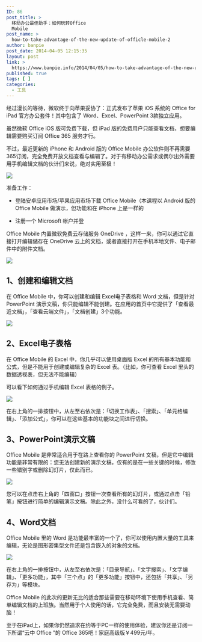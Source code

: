 ```yaml
---
ID: 86
post_title: >
  移动办公最佳助手：如何玩转Office
  Mobile
post_name: >
  how-to-take-advantage-of-the-new-update-of-officle-mobile-2
author: banpie
post_date: 2014-04-05 12:15:35
layout: post
link: >
  https://www.banpie.info/2014/04/05/how-to-take-advantage-of-the-new-update-of-officle-mobile-2/
published: true
tags: [ ]
categories:
  - 工具
---
```

经过漫长的等待，微软终于向苹果妥协了：正式发布了苹果 iOS 系统的 Office for iPad 官方办公套件！其中包含了 Word、Excel、PowerPoint 3款独立应用。


虽然微软 Office iOS 版可免费下载，但 iPad 版的免费用户只能查看文档，想要编辑需要购买订阅 Office 365 服务才行。

不过，最近更新的 iPhone 和 Android 版的 Office Mobile 办公软件则不再需要365订阅，完全免费开放文档查看与编辑了。对于有移动办公需求或偶尔出外需要用手机编辑文档的伙计们来说，绝对实用至极！

![](http://mmbiz.qpic.cn/mmbiz/z3T1vlHdIX8Inr6DfBSmWe6oBbNsp3XXFmho7J39SoeHNy639MHf1IJSkDNNb8fw2qpWicIGDEPKI7CickjpuOvw/0)

准备工作：

*   登陆安卓应用市场/苹果应用市场下载 Office Mobile（本课程以 Android 版的 Office Mobile 做演示，但功能和在 iPhone 上是一样的

*   注册一个 Microsoft 帐户并登

Office Mobile 内置微软免费云存储服务 OneDrive ，这样一来，你可以通过它直接打开编辑储存在 OneDrive 云上的文档，或者直接打开在手机本地文件、电子邮件中的附件文档。

![](http://mmbiz.qpic.cn/mmbiz/z3T1vlHdIX8Inr6DfBSmWe6oBbNsp3XXRbQcPLrcNqttvNelOWQgZ7zvH10YWc89NLibn3iajAacr6cfG5bnRDfQ/0)

## 1、创建和编辑文档

在 Office Mobile 中，你可以创建和编辑 Excel电子表格和 Word 文档，但是针对 PowerPoint 演示文稿，你只能编辑不能创建。在应用的首页中它提供了「查看最近文档」，「查看云端文件」，「文档创建」3个功能。

![](http://mmbiz.qpic.cn/mmbiz/z3T1vlHdIX8Inr6DfBSmWe6oBbNsp3XXwg3ICcm4Tjcx89IKRXwIrhEglfJicERP0JiaicpqJibboTV1ibicpYibfpzuQ/0)

## 2、Excel电子表格

在 Office Mobile 的 Excel 中，你几乎可以使用桌面版 Excel 的所有基本功能和公式，但是不能用于创建或编辑复杂的 Excel 表。（比如，你可查看 Excel 里头的数据透视表，但无法不能编辑）

可以看下如何通过手机编辑 Excel 表格的例子。

![](http://mmbiz.qpic.cn/mmbiz/z3T1vlHdIX8Inr6DfBSmWe6oBbNsp3XXYsYt0nST7eK0PRsCs73fKBQnQ3hJyTbvCbqelLyJZreHQibFD7eU5bg/0)

在右上角的一排按钮中，从左至右依次是：「切换工作表」、「搜索」、「单元格编辑」、「添加公式」，你可以在这些基本的功能块之间进行切换。

## 3、PowerPoint演示文稿

Office Mobile 是非常适合用于在路上查看你的 PowerPoint 文稿，但是它中编辑功能是非常有限的：您无法创建新的演示文稿，仅有的是在一些关键的时候，修改一些错别字或删除幻灯片，仅此而已。

![](http://mmbiz.qpic.cn/mmbiz/z3T1vlHdIX8Inr6DfBSmWe6oBbNsp3XXGd9LFIUGfuyqgN2B98IYBkiby86QNMibSgVwlvD3M3R2ibBiblREcd0q3Q/0)

您可以在点击右上角的「四窗口」按钮一次查看所有的幻灯片，或通过点击「铅笔」按钮进行简单的编辑演示文稿。除此之外，没什么可看的了，伙计们。

## 4、Word文档

Office Mobile 里的 Word 是功能最丰富的一个了，你可以使用内置大量的工具来编辑，无论是图形密集型文件还是包含嵌入的对象的文档。

![](http://mmbiz.qpic.cn/mmbiz/z3T1vlHdIX8Inr6DfBSmWe6oBbNsp3XXb5ficzoZgibaTEK1zEIm24CvjElibibTbnq6H5ia2cpXp3YKkNWMaEibel7w/0)

在右上角的一排按钮中，从左至右依次是：「目录导航」、「文字搜索」、「文字编辑」、「更多功能」，其中「三个点」的「更多功能」按钮中，还包括「共享」、「另存为」等模块。

Office Mobile 的此次的更新无比的适合那些需要在移动环境下使用手机查看、简单编辑文档的上班族。当然用于个人使用的话，它完全免费，而且安装无需要动脑！

至于在iPad上，如果你仍然追求在约等于PC一样的使用体验，建议你还是订阅一下所谓“云中 Office ”的 Office 365吧！家庭高级版￥499元/年。